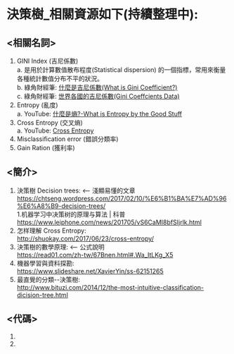 # 決策樹_相關資源如下(持續整理中):
## <相關名詞>
1. GINI Index (吉尼係數)  
a. 是用於計算數值散布程度(Statistical dispersion) 的一個指標，常用來衡量各種統計數值分布不平的狀況。  
b. 綠角財經筆: [什麼是吉尼係數(What is Gini Coefficient?)](http://greenhornfinancefootnote.blogspot.tw/2011/09/what-is-gini-coefficient.html)   
c. 綠角財經筆: [世界各國的吉尼係數(Gini Coeffcients Data)](http://greenhornfinancefootnote.blogspot.tw/2011/09/gini-coefficients-data.html)  
2. Entropy (亂度)  
a. YouTube: [什麼是熵?-What is Entropy by the Good Stuff](https://www.youtube.com/watch?v=p_W3ZbsI3fo)
5. Cross Entropy (交叉熵)  
a. YouTube: [Cross Entropy](https://www.youtube.com/watch?v=tRsSi_sqXjI)  
4. Misclassification error (錯誤分類率)  
5. Gain Ration (獲利率)  

## <簡介>  
1. 決策樹 Decision trees: <-- 淺顯易懂的文章 
https://chtseng.wordpress.com/2017/02/10/%E6%B1%BA%E7%AD%96%E6%A8%B9-decision-trees/  
1.机器学习中决策树的原理与算法 | 科普  
https://www.leiphone.com/news/201705/vS6CaMI8bfSIjrlk.html
2. 怎样理解 Cross Entropy:  
http://shuokay.com/2017/06/23/cross-entropy/  
3. 決策樹的數學原理: <-- 公式說明  
https://read01.com/zh-tw/67Bnen.html#.Wa_ItLKg_X5
4. 機器學習與資料探勘:  
https://www.slideshare.net/XavierYin/ss-62151265  
5. 最直覺的分類--決策樹:  
http://www.bituzi.com/2014/12/the-most-intuitive-classification-dicision-tree.html
 
## <代碼>
1. 
2. 


